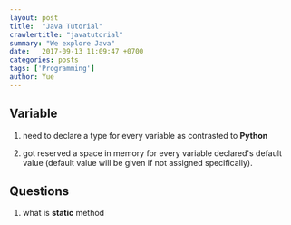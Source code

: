 ```yaml
---
layout: post
title:  "Java Tutorial"
crawlertitle: "javatutorial"
summary: "We explore Java"
date:   2017-09-13 11:09:47 +0700
categories: posts
tags: ['Programming']
author: Yue
---
```


Variable
---
1. need to declare a type for every variable as contrasted to **Python**

2. got reserved a space in memory for every variable declared's default value (default value will be given if not assigned specifically).

Questions
---

1. what is **static** method

